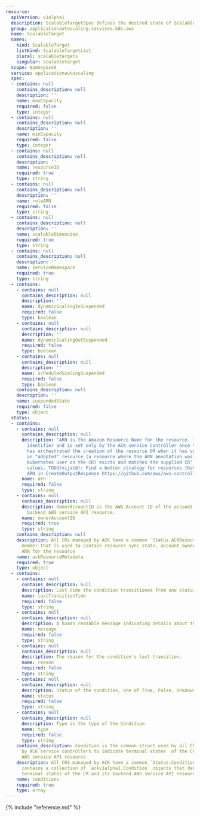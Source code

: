 ```yaml
---
resource:
  apiVersion: v1alpha1
  description: ScalableTargetSpec defines the desired state of ScalableTarget
  group: applicationautoscaling.services.k8s.aws
  name: ScalableTarget
  names:
    kind: ScalableTarget
    listKind: ScalableTargetList
    plural: scalabletargets
    singular: scalabletarget
  scope: Namespaced
  service: applicationautoscaling
  spec:
  - contains: null
    contains_description: null
    description: ''
    name: maxCapacity
    required: false
    type: integer
  - contains: null
    contains_description: null
    description: ''
    name: minCapacity
    required: false
    type: integer
  - contains: null
    contains_description: null
    description: ''
    name: resourceID
    required: true
    type: string
  - contains: null
    contains_description: null
    description: ''
    name: roleARN
    required: false
    type: string
  - contains: null
    contains_description: null
    description: ''
    name: scalableDimension
    required: true
    type: string
  - contains: null
    contains_description: null
    description: ''
    name: serviceNamespace
    required: true
    type: string
  - contains:
    - contains: null
      contains_description: null
      description: ''
      name: dynamicScalingInSuspended
      required: false
      type: boolean
    - contains: null
      contains_description: null
      description: ''
      name: dynamicScalingOutSuspended
      required: false
      type: boolean
    - contains: null
      contains_description: null
      description: ''
      name: scheduledScalingSuspended
      required: false
      type: boolean
    contains_description: null
    description: ''
    name: suspendedState
    required: false
    type: object
  status:
  - contains:
    - contains: null
      contains_description: null
      description: 'ARN is the Amazon Resource Name for the resource. This is a globally-unique
        identifier and is set only by the ACK service controller once the controller
        has orchestrated the creation of the resource OR when it has verified that
        an "adopted" resource (a resource where the ARN annotation was set by the
        Kubernetes user on the CR) exists and matches the supplied CR''s Spec field
        values. TODO(vijat@): Find a better strategy for resources that do not have
        ARN in CreateOutputResponse https://github.com/aws/aws-controllers-k8s/issues/270'
      name: arn
      required: false
      type: string
    - contains: null
      contains_description: null
      description: OwnerAccountID is the AWS Account ID of the account that owns the
        backend AWS service API resource.
      name: ownerAccountID
      required: true
      type: string
    contains_description: null
    description: All CRs managed by ACK have a common `Status.ACKResourceMetadata`
      member that is used to contain resource sync state, account ownership, constructed
      ARN for the resource
    name: ackResourceMetadata
    required: true
    type: object
  - contains:
    - contains: null
      contains_description: null
      description: Last time the condition transitioned from one status to another.
      name: lastTransitionTime
      required: false
      type: string
    - contains: null
      contains_description: null
      description: A human readable message indicating details about the transition.
      name: message
      required: false
      type: string
    - contains: null
      contains_description: null
      description: The reason for the condition's last transition.
      name: reason
      required: false
      type: string
    - contains: null
      contains_description: null
      description: Status of the condition, one of True, False, Unknown.
      name: status
      required: false
      type: string
    - contains: null
      contains_description: null
      description: Type is the type of the Condition
      name: type
      required: false
      type: string
    contains_description: Condition is the common struct used by all CRDs managed
      by ACK service controllers to indicate terminal states  of the CR and its backend
      AWS service API resource
    description: All CRS managed by ACK have a common `Status.Conditions` member that
      contains a collection of `ackv1alpha1.Condition` objects that describe the various
      terminal states of the CR and its backend AWS service API resource
    name: conditions
    required: true
    type: array
---
```

{% include "reference.md" %}
